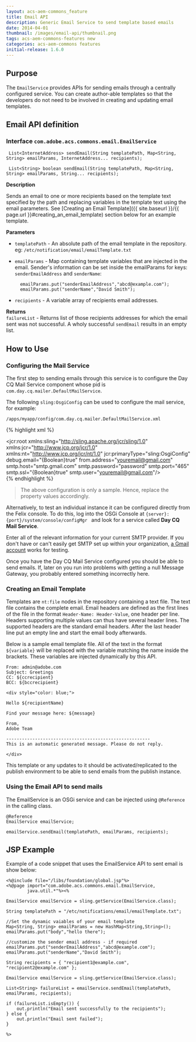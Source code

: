```yaml
---
layout: acs-aem-commons_feature
title: Email API
description: Generic Email Service to send template based emails
date: 2014-04-01
thumbnail: /images/email-api/thumbnail.png
tags: acs-aem-commons-features new
categories: acs-aem-commons features
initial-release: 1.6.0
---
```


## Purpose

The `EmailService` provides APIs for sending emails through a centrally configured service. 
You can create author-able templates so that the developers do not need to be involved in creating and updating email templates. 

## Email API definition

### Interface `com.adobe.acs.commons.email.EmailService`	
 
	 List<InternetAddress> sendEmail(String templatePath, Map<String, String> emailParams, InternetAddress... recipients);

	 List<String> boolean sendEmail(String templatePath, Map<String, String> emailParams, String... recipients);

**Description**  

Sends an email to one or more recipients based on the template text specified by the path and replacing variables in the template text using the email parameters. See [Creating an Email Template]({{ site.baseurl }}/{{ page.url }}#creating_an_email_template) section below for an example template.

**Parameters**       

* `templatePath` - An absolute path of the email template in the repository. eg: `/etc/notification/email/emailTemplate.txt`  
* `emailParams`  - Map containing template variables that are injected in the email. Sender's information can be set inside the emailParams for keys: `senderEmailAddress` and `senderName`:

		emailParams.put("senderEmailAddress","abcd@example.com");  
		emailParams.put("senderName","David Smith");

* `recipients` - A variable array of recipients email addresses.


**Returns**  
`failureList` - Returns list of those recipients addresses for which the email sent was not successful. A wholy successful `sendEmail` results in an empty list.

## How to Use
	
### Configuring the Mail Service

The first step to sending emails through this service is to configure the Day CQ Mail Service component whose pid is `com.day.cq.mailer.DefaultMailService`.

The following `sling:OsgiConfig` can be used to configure the mail service, for example: 

	/apps/myapp/config/com.day.cq.mailer.DefaultMailService.xml

{% highlight xml %}   
<?xml version="1.0" encoding="UTF-8"?>
<jcr:root xmlns:sling="http://sling.apache.org/jcr/sling/1.0" xmlns:jcr="http://www.jcp.org/jcr/1.0" xmlns:nt="http://www.jcp.org/jcr/nt/1.0"
    jcr:primaryType="sling:OsgiConfig"
    debug.email="{Boolean}true"
    from.address="youremail@gmail.com"
    smtp.host="smtp.gmail.com"
    smtp.password="password"
    smtp.port="465"
    smtp.ssl="{Boolean}true"
    smtp.user="youremail@gmail.com"/>   
{% endhighlight %}

> The above configuration is only a sample. Hence, replace the property values accordingly.

Alternatively, to test an individual instance it can be configured directly from the Felix console. To do this, log into the OSGi Console at `{server}:{port}/system/console/configMgr ` and look for a service called **Day CQ Mail Service**.

Enter all of the relevant information for your current SMTP provider.  If you don't have or can't easily get SMTP set up within your organization, [a Gmail account](https://support.google.com/a/answer/176600?hl=en) works for testing.

Once you have the Day CQ Mail Service configured you should be able to send emails.  If, later on you run into problems with getting a null Message Gateway, you probably entered something incorrectly here.

### Creating an Email Template 

Templates are `nt:file` nodes in the repository containing a text file.
The text file contains the complete email. Email headers are defined as the first lines of the file in the format `Header-Name: Header-Value`, one header per line. Headers supporting multiple values can thus have several header lines. The supported headers are the standard email headers. After the last header line put an empty line and start the email body afterwards.

Below is a sample email template file. All of the text in the format `${variable}` will be replaced with the variable matching the name inside the brackets.  These variables are injected dynamically by this API.  

	
	From: admin@adobe.com
	Subject: Greetings
	CC: ${ccrecipient}
	BCC: ${bccrecipient}

	<div style="color: blue;">

	Hello ${recipientName}

	Find your message here: ${message}

	From,
	Adobe Team

	-------------------------------------------------------
	This is an automatic generated message. Please do not reply.

	</div>


This template or any updates to it should be activated/replicated to the publish environment to be able to send emails from the publish instance.


### Using the Email API to send mails

The EmailService is an OSGi service and can be injected using `@Reference` in the calling class.

	@Reference
	EmailService emailService;

	emailService.sendEmail(templatePath, emailParams, recipients);


## JSP Example
Example of a code snippet that uses the EmailService API to sent email is show below:
 
	<%@include file="/libs/foundation/global.jsp"%>
	<%@page import="com.adobe.acs.commons.email.EmailService,
	        java.util.*"%><%

	EmailService emailService = sling.getService(EmailService.class);

	String templatePath = "/etc/notifications/email/emailTemplate.txt";

	//Set the dynamic vaiables of your email template
	Map<String, String> emailParams = new HashMap<String,String>();
	emailParams.put("body","hello there");

	//customize the sender email address - if required
	emailParams.put("senderEmailAddress","abcd@example.com");
	emailParams.put("senderName","David Smith");

	String recipients = { "recipient1@example.com", "recipient2@example.com" };

	EmailService emailService = sling.getService(EmailService.class);

	List<String> failureList = emailService.sendEmail(templatePath, emailParams, recipients);

	if (failureList.isEmpty()) {
		out.println("Email sent successfully to the recipients");
	} else {
		out.println("Email sent failed");
	}

	%>
